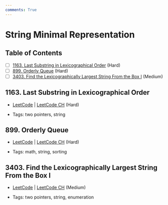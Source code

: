 ```yaml
---
comments: True
---
```


# String Minimal Representation

## Table of Contents

- [ ] [1163. Last Substring in Lexicographical Order](https://leetcode.cn/problems/last-substring-in-lexicographical-order/) (Hard)
- [ ] [899. Orderly Queue](https://leetcode.cn/problems/orderly-queue/) (Hard)
- [ ] [3403. Find the Lexicographically Largest String From the Box I](https://leetcode.cn/problems/find-the-lexicographically-largest-string-from-the-box-i/) (Medium)

## 1163. Last Substring in Lexicographical Order

-   [LeetCode](https://leetcode.com/problems/last-substring-in-lexicographical-order/) | [LeetCode CH](https://leetcode.cn/problems/last-substring-in-lexicographical-order/) (Hard)

-   Tags: two pointers, string
## 899. Orderly Queue

-   [LeetCode](https://leetcode.com/problems/orderly-queue/) | [LeetCode CH](https://leetcode.cn/problems/orderly-queue/) (Hard)

-   Tags: math, string, sorting
## 3403. Find the Lexicographically Largest String From the Box I

-   [LeetCode](https://leetcode.com/problems/find-the-lexicographically-largest-string-from-the-box-i/) | [LeetCode CH](https://leetcode.cn/problems/find-the-lexicographically-largest-string-from-the-box-i/) (Medium)

-   Tags: two pointers, string, enumeration
